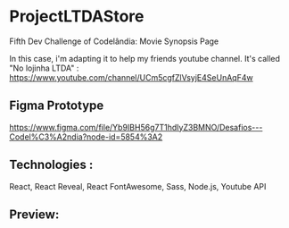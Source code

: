 # ProjectLTDAStore

Fifth Dev Challenge of Codelândia: Movie Synopsis Page

In this case, i'm adapting it to help my friends youtube channel. It's called "No lojinha LTDA" : https://www.youtube.com/channel/UCm5cgfZlVsyjE4SeUnAqF4w

## Figma Prototype

https://www.figma.com/file/Yb9IBH56g7T1hdIyZ3BMNO/Desafios---Codel%C3%A2ndia?node-id=5854%3A2

## Technologies :
React, React Reveal, React FontAwesome, Sass, Node.js, Youtube API

## Preview:
